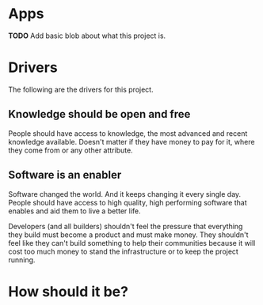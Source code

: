 # Apps

**TODO** Add basic blob about what this project is.

# Drivers

The following are the drivers for this project.

## Knowledge should be open and free

People should have access to knowledge, the most advanced and recent knowledge available. Doesn't matter if they have money to pay for it, where they come from or any other attribute.

## Software is an enabler

Software changed the world. And it keeps changing it every single day. People should have access to high quality, high performing software that enables and aid them to live a better life.

Developers (and all builders) shouldn't feel the pressure that everything they build must become a product and must make money. They shouldn't feel like they can't build something to help their communities because it will cost too much money to stand the infrastructure or to keep the project running.

# How should it be?
